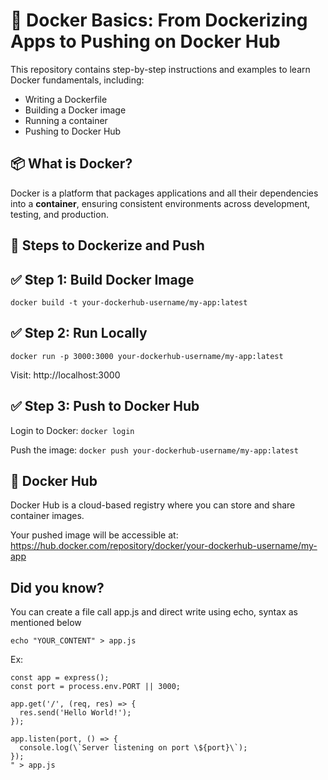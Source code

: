 # 🐳 Docker Basics: From Dockerizing Apps to Pushing on Docker Hub

This repository contains step-by-step instructions and examples to learn Docker fundamentals, including:
- Writing a Dockerfile
- Building a Docker image
- Running a container
- Pushing to Docker Hub

## 📦 What is Docker?

Docker is a platform that packages applications and all their dependencies into a **container**, ensuring consistent environments across development, testing, and production.

## 🧪 Steps to Dockerize and Push

## ✅ Step 1: Build Docker Image
`docker build -t your-dockerhub-username/my-app:latest`

## ✅ Step 2: Run Locally
`docker run -p 3000:3000 your-dockerhub-username/my-app:latest`

Visit: http://localhost:3000

## ✅ Step 3: Push to Docker Hub
Login to Docker:
`docker login`

Push the image:
`docker push your-dockerhub-username/my-app:latest`

## 🐙 Docker Hub
Docker Hub is a cloud-based registry where you can store and share container images.

Your pushed image will be accessible at:
https://hub.docker.com/repository/docker/your-dockerhub-username/my-app

## Did you know?
You can create a file call app.js and direct write using echo, syntax as mentioned below

`echo "YOUR_CONTENT" > app.js`

Ex: 
```echo "const express = require('express');
const app = express();
const port = process.env.PORT || 3000;

app.get('/', (req, res) => {
  res.send('Hello World!');
});

app.listen(port, () => {
  console.log(\`Server listening on port \${port}\`);
});
" > app.js
